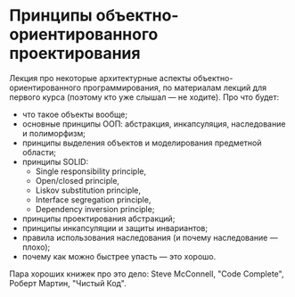 # Принципы объектно-ориентированного проектирования

Лекция про некоторые архитектурные аспекты объектно-ориентированного программирования, по материалам лекций для первого курса (поэтому кто уже слышал — не ходите). Про что будет:

- что такое объекты вообще;
- основные принципы ООП: абстракция, инкапсуляция, наследование и полиморфизм;
- принципы выделения объектов и моделирования предметной области;
- принципы SOLID:
  - Single responsibility principle,
  - Open/closed principle,
  - Liskov substitution principle,
  - Interface segregation principle,
  - Dependency inversion principle;
- принципы проектирования абстракций;
- принципы инкапсуляции и защиты инвариантов;
- правила использования наследования (и почему наследование — плохо);
- почему как можно быстрее упасть — это хорошо.

Пара хороших книжек про это дело: Steve McConnell, "Code Complete", Роберт Мартин, "Чистый Код".